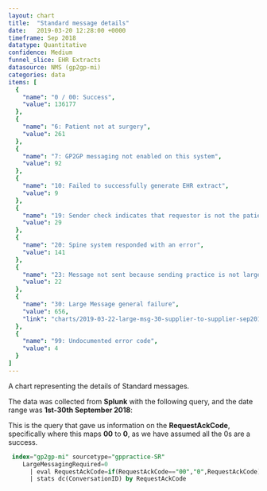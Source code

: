 ```yaml
---
layout: chart
title:  "Standard message details"
date:   2019-03-20 12:28:00 +0000
timeframe: Sep 2018
datatype: Quantitative
confidence: Medium
funnel_slice: EHR Extracts
datasource: NMS (gp2gp-mi)
categories: data
items: [
  {
    "name": "0 / 00: Success",
    "value": 136177
  },
  {
    "name": "6: Patient not at surgery",
    "value": 261
  },
  {
    "name": "7: GP2GP messaging not enabled on this system",
    "value": 92
  },
  {
    "name": "10: Failed to successfully generate EHR extract",
    "value": 9
  },
  {
    "name": "19: Sender check indicates that requestor is not the patients current health care provider",
    "value": 29
  },
  {
    "name": "20: Spine system responded with an error",
    "value": 141
  },
  {
    "name": "23: Message not sent because sending practice is not large message compliant",
    "value": 22
  },
  {
    "name": "30: Large Message general failure",
    "value": 656,
    "link": "charts/2019-03-22-large-msg-30-supplier-to-supplier-sep2018"
  },
  {
    "name": "99: Undocumented error code",
    "value": 4
  }
]
---
```

A chart representing the details of Standard messages.

The data was collected from **Splunk** with the following query, and the date range was **1st-30th September 2018**:

This is the query that gave us information on the **RequestAckCode**, specifically where this maps **00** to **0**, as we have assumed all the 0s are a success.
```sql
 index="gp2gp-mi" sourcetype="gppractice-SR"
    LargeMessagingRequired=0
      | eval RequestAckCode=if(RequestAckCode=="00","0",RequestAckCode)
      | stats dc(ConversationID) by RequestAckCode
```
